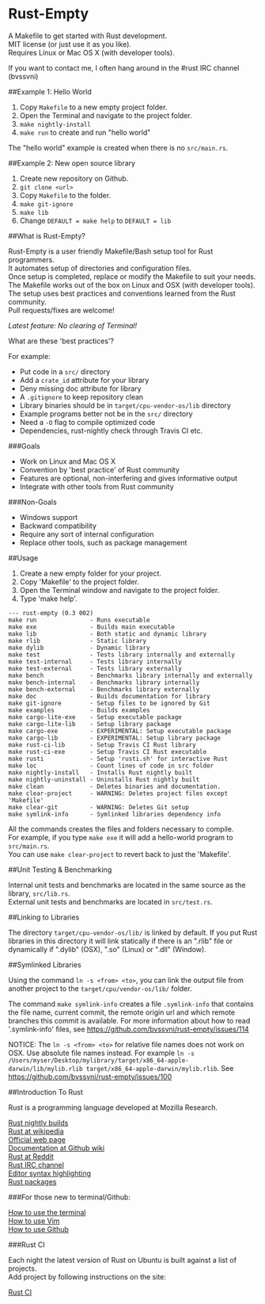 Rust-Empty
==========

A Makefile to get started with Rust development.  
MIT license (or just use it as you like).  
Requires Linux or Mac OS X (with developer tools).  

If you want to contact me, I often hang around in the #rust IRC channel (bvssvni)

##Example 1: Hello World

1. Copy `Makefile` to a new empty project folder.
2. Open the Terminal and navigate to the project folder.
3. `make nightly-install`
4. `make run` to create and run "hello world"

The "hello world" example is created when there is no `src/main.rs`.

##Example 2: New open source library

1. Create new repository on Github.
3. `git clone <url>`
4. Copy `Makefile` to the folder.
5. `make git-ignore`
6. `make lib`
7. Change `DEFAULT = make help` to `DEFAULT = lib`

##What is Rust-Empty?

Rust-Empty is a user friendly Makefile/Bash setup tool for Rust programmers.  
It automates setup of directories and configuration files.  
Once setup is completed, replace or modify the Makefile to suit your needs.  
The Makefile works out of the box on Linux and OSX (with developer tools).  
The setup uses best practices and conventions learned from the Rust community.  
Pull requests/fixes are welcome!  

*Latest feature: No clearing of Terminal!*

What are these 'best practices'?

For example:

* Put code in a `src/` directory
* Add a `crate_id` attribute for your library
* Deny missing doc attribute for library
* A `.gitignore` to keep repository clean
* Library binaries should be in `target/cpu-vendor-os/lib` directory
* Example programs better not be in the `src/` directory
* Need a `-O` flag to compile optimized code
* Dependencies, rust-nightly check through Travis CI etc.

###Goals

* Work on Linux and Mac OS X
* Convention by 'best practice' of Rust community
* Features are optional, non-interfering and gives informative output
* Integrate with other tools from Rust community

###Non-Goals

* Windows support
* Backward compatibility
* Require any sort of internal configuration
* Replace other tools, such as package management

##Usage

1. Create a new empty folder for your project.  
2. Copy 'Makefile' to the project folder.  
3. Open the Terminal window and navigate to the project folder.  
4. Type 'make help'.  

```
--- rust-empty (0.3 002)
make run               - Runs executable
make exe               - Builds main executable
make lib               - Both static and dynamic library
make rlib              - Static library
make dylib             - Dynamic library
make test              - Tests library internally and externally
make test-internal     - Tests library internally
make test-external     - Tests library externally
make bench             - Benchmarks library internally and externally
make bench-internal    - Benchmarks library internally
make bench-external    - Benchmarks library externally
make doc               - Builds documentation for library
make git-ignore        - Setup files to be ignored by Git
make examples          - Builds examples
make cargo-lite-exe    - Setup executable package
make cargo-lite-lib    - Setup library package
make cargo-exe         - EXPERIMENTAL: Setup executable package
make cargo-lib         - EXPERIMENTAL: Setup library package
make rust-ci-lib       - Setup Travis CI Rust library
make rust-ci-exe       - Setup Travis CI Rust executable
make rusti             - Setup 'rusti.sh' for interactive Rust
make loc               - Count lines of code in src folder
make nightly-install   - Installs Rust nightly built
make nightly-uninstall - Uninstalls Rust nightly built
make clean             - Deletes binaries and documentation.
make clear-project     - WARNING: Deletes project files except 'Makefile'
make clear-git         - WARNING: Deletes Git setup
make symlink-info      - Symlinked libraries dependency info
```

All the commands creates the files and folders necessary to compile.  
For example, if you type `make exe` it will add a hello-world program to `src/main.rs`.  
You can use `make clear-project` to revert back to just the 'Makefile'.  

##Unit Testing & Benchmarking

Internal unit tests and benchmarks are located in the same source as the library, `src/lib.rs`.  
External unit tests and benchmarks are located in `src/test.rs`.  

##Linking to Libraries

The directory `target/cpu-vendor-os/lib/` is linked by default. If you put Rust libraries in this directory it will link statically if there is an ".rlib" file or dynamically if ".dylib" (OSX), ".so" (Linux) or ".dll" (Window).

##Symlinked Libraries

Using the command `ln -s <from> <to>`, you can link the output file from another project to the `target/cpu/vendor-os/lib/` folder.

The command `make symlink-info` creates a file `.symlink-info` that contains the file name, current commit, the remote origin url and which remote branches this commit is available. For more information about how to read '.symlink-info' files, see https://github.com/bvssvni/rust-empty/issues/114

NOTICE: The `ln -s <from> <to>` for relative file names does not work on OSX. Use absolute file names instead. For example `ln -s /Users/myser/Desktop/mylibrary/target/x86_64-apple-darwin/lib/mylib.rlib target/x86_64-apple-darwin/mylib.rlib`. See https://github.com/bvssvni/rust-empty/issues/100

##Introduction To Rust

Rust is a programming language developed at Mozilla Research.  

<a href="https://github.com/bvssvni/rust-empty/issues/35" target="_blank">Rust nightly builds</a>  
<a href="https://en.wikipedia.org/wiki/Rust_%28programming_language%29" target="_blank">Rust at wikipedia</a>  
<a href="http://www.rust-lang.org/" target="_blank">Official web page</a>  
<a href="https://github.com/mozilla/rust/wiki/Docs" target="_blank">Documentation at Github wiki</a>  
<a href="http://www.reddit.com/r/rust/" target="_blank">Rust at Reddit</a>  
<a href="http://chat.mibbit.com/?server=irc.mozilla.org&channel=%23rust" target="_blank">Rust IRC channel</a>  
<a href="https://github.com/mozilla/rust/wiki/Doc-packages%2C-editors%2C-and-other-tools" target="_blank">Editor syntax highlighting</a>  
<a href="https://github.com/mozilla/rust/wiki/Rustpkg" target="_blank">Rust packages</a>  

###For those new to terminal/Github:

<a href="https://github.com/bvssvni/rust-empty/wiki/How-to-use-the-terminal" target="_blank">How to use the terminal</a>  
<a href="https://github.com/bvssvni/rust-empty/wiki/How-to-use-Vim" target="_blank">How to use Vim</a>  
<a href="https://github.com/bvssvni/rust-empty/wiki/How-to-use-Github" target="_blank">How to use Github</a>

###Rust CI

Each night the latest version of Rust on Ubuntu is built against a list of projects.  
Add project by following instructions on the site:

<a href="http://rust-ci.org/" target="_blank">Rust CI</a>
